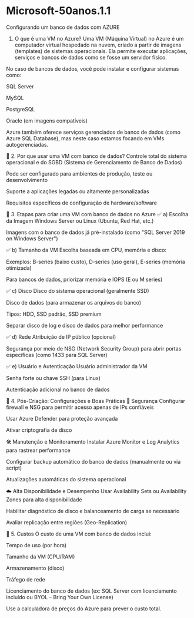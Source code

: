 # Microsoft-50anos.1.1
Configurando um banco de dados com AZURE
 1. O que é uma VM no Azure?
Uma VM (Máquina Virtual) no Azure é um computador virtual hospedado na nuvem, criado a partir de imagens (templates) de sistemas operacionais. Ela permite executar aplicações, serviços e bancos de dados como se fosse um servidor físico.

No caso de bancos de dados, você pode instalar e configurar sistemas como:

SQL Server

MySQL

PostgreSQL

Oracle (em imagens compatíveis)

Azure também oferece serviços gerenciados de banco de dados (como Azure SQL Database), mas neste caso estamos focando em VMs autogerenciadas.

🔷 2. Por que usar uma VM com banco de dados?
Controle total do sistema operacional e do SGBD (Sistema de Gerenciamento de Banco de Dados)

Pode ser configurado para ambientes de produção, teste ou desenvolvimento

Suporte a aplicações legadas ou altamente personalizadas

Requisitos específicos de configuração de hardware/software

🔷 3. Etapas para criar uma VM com banco de dados no Azure
✅ a) Escolha da Imagem
Windows Server ou Linux (Ubuntu, Red Hat, etc.)

Imagens com o banco de dados já pré-instalado (como "SQL Server 2019 on Windows Server")

✅ b) Tamanho da VM
Escolha baseada em CPU, memória e disco:

Exemplos: B-series (baixo custo), D-series (uso geral), E-series (memória otimizada)

Para bancos de dados, priorizar memória e IOPS (E ou M series)

✅ c) Disco
Disco do sistema operacional (geralmente SSD)

Disco de dados (para armazenar os arquivos do banco)

Tipos: HDD, SSD padrão, SSD premium

Separar disco de log e disco de dados para melhor performance

✅ d) Rede
Atribuição de IP público (opcional)

Segurança por meio de NSG (Network Security Group) para abrir portas específicas (como 1433 para SQL Server)

✅ e) Usuário e Autenticação
Usuário administrador da VM

Senha forte ou chave SSH (para Linux)

Autenticação adicional no banco de dados

🔷 4. Pós-Criação: Configurações e Boas Práticas
🔐 Segurança
Configurar firewall e NSG para permitir acesso apenas de IPs confiáveis

Usar Azure Defender para proteção avançada

Ativar criptografia de disco

🛠️ Manutenção e Monitoramento
Instalar Azure Monitor e Log Analytics para rastrear performance

Configurar backup automático do banco de dados (manualmente ou via script)

Atualizações automáticas do sistema operacional

☁️ Alta Disponibilidade e Desempenho
Usar Availability Sets ou Availability Zones para alta disponibilidade

Habilitar diagnóstico de disco e balanceamento de carga se necessário

Avaliar replicação entre regiões (Geo-Replication)

🔷 5. Custos
O custo de uma VM com banco de dados inclui:

Tempo de uso (por hora)

Tamanho da VM (CPU/RAM)

Armazenamento (disco)

Tráfego de rede

Licenciamento do banco de dados (ex: SQL Server com licenciamento incluído ou BYOL – Bring Your Own License)

Use a calculadora de preços do Azure para prever o custo total.
